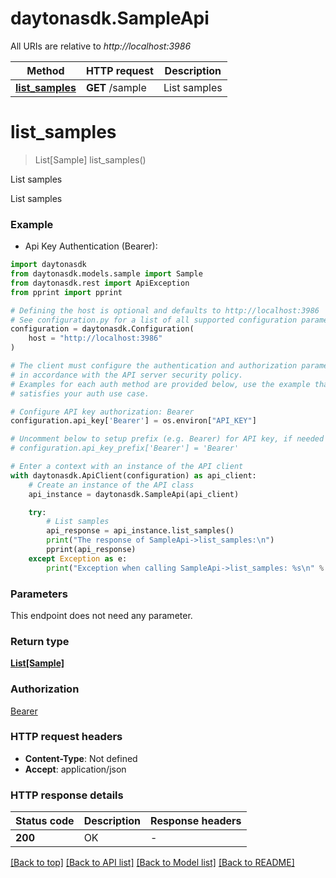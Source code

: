 # daytonasdk.SampleApi

All URIs are relative to *http://localhost:3986*

Method | HTTP request | Description
------------- | ------------- | -------------
[**list_samples**](SampleApi.md#list_samples) | **GET** /sample | List samples


# **list_samples**
> List[Sample] list_samples()

List samples

List samples

### Example

* Api Key Authentication (Bearer):

```python
import daytonasdk
from daytonasdk.models.sample import Sample
from daytonasdk.rest import ApiException
from pprint import pprint

# Defining the host is optional and defaults to http://localhost:3986
# See configuration.py for a list of all supported configuration parameters.
configuration = daytonasdk.Configuration(
    host = "http://localhost:3986"
)

# The client must configure the authentication and authorization parameters
# in accordance with the API server security policy.
# Examples for each auth method are provided below, use the example that
# satisfies your auth use case.

# Configure API key authorization: Bearer
configuration.api_key['Bearer'] = os.environ["API_KEY"]

# Uncomment below to setup prefix (e.g. Bearer) for API key, if needed
# configuration.api_key_prefix['Bearer'] = 'Bearer'

# Enter a context with an instance of the API client
with daytonasdk.ApiClient(configuration) as api_client:
    # Create an instance of the API class
    api_instance = daytonasdk.SampleApi(api_client)

    try:
        # List samples
        api_response = api_instance.list_samples()
        print("The response of SampleApi->list_samples:\n")
        pprint(api_response)
    except Exception as e:
        print("Exception when calling SampleApi->list_samples: %s\n" % e)
```



### Parameters

This endpoint does not need any parameter.

### Return type

[**List[Sample]**](Sample.md)

### Authorization

[Bearer](../README.md#Bearer)

### HTTP request headers

 - **Content-Type**: Not defined
 - **Accept**: application/json

### HTTP response details

| Status code | Description | Response headers |
|-------------|-------------|------------------|
**200** | OK |  -  |

[[Back to top]](#) [[Back to API list]](../README.md#documentation-for-api-endpoints) [[Back to Model list]](../README.md#documentation-for-models) [[Back to README]](../README.md)

